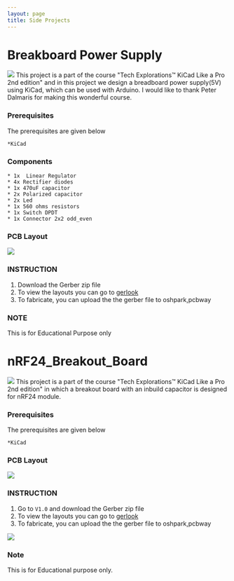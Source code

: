 ```yaml
---
layout: page
title: Side Projects
---
```


# Breakboard Power Supply

 <img src="{{ 'images/gif.gif' | relative_url }}" />
This project is a part of the course "Tech Explorations™ KiCad Like a Pro 2nd edition" and in this project we design a 
breadboard power supply(5V) using KiCad, which can be used with Arduino. I would like to thank Peter Dalmaris for making this wonderful course.

### Prerequisites
The prerequisites are given below
```
*KiCad
```
### Components
```
* 1x  Linear Regulator
* 4x Rectifier diodes
* 1x 470uF capacitor
* 2x Polarized capacitor
* 2x Led 
* 1x 560 ohms resistors 
* 1x Switch DPDT 
* 1x Connector 2x2 odd_even 
```

### PCB Layout
 <img src="{{ 'images/11.png' | relative_url }}" />
 

 ###  INSTRUCTION 
  1. Download the Gerber zip file
  2. To view the layouts you can go to [gerlook](http://gerblook.org/)
  3. To fabricate, you can upload the the gerber file to oshpark,pcbway
  
 
  
  ### NOTE 
  This is for Educational Purpose only


# nRF24_Breakout_Board
 <img src="{{ 'images/3.gif' | relative_url }}" />
This project is a part of the course "Tech Explorations™ KiCad Like a Pro 2nd edition" in which a breakout board with an inbuild capacitor is designed for nRF24 module. 

### Prerequisites
The prerequisites are given below
```
*KiCad
```
### PCB Layout
 <img src="{{ 'images/2.png' | relative_url }}" />
 

 ###  INSTRUCTION 
  1. Go to ``V1.0`` and download the Gerber zip file
  2. To view the layouts you can go to [gerlook](http://gerblook.org/)
  3. To fabricate, you can upload the the gerber file to oshpark,pcbway
  
  <img src="{{ 'images/1.png' | relative_url }}" />

### Note 
This is for Educational purpose only.
